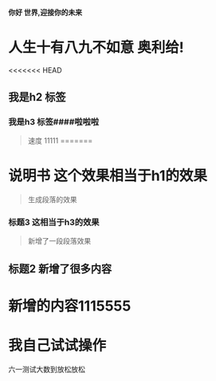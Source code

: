 
#### 你好 世界,迎接你的未来

人生十有八九不如意 奥利给!
=======
<<<<<<< HEAD
## 我是h2 标签
### 我是h3 标签\####啦啦啦
>  速度   11111
=======
# 说明书 这个效果相当于h1的效果
> 生成段落的效果
### 标题3 这相当于h3的效果
> 新增了一段段落效果
## 标题2 新增了很多内容

# 新增的内容1115555
# 我自己试试操作

六一测试大数到放松放松
>>>>>>> 
